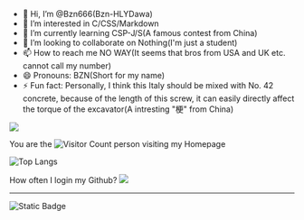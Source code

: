 - 👋 Hi, I’m @Bzn666(Bzn-HLYDawa)
- 👀 I’m interested in C/CSS/Markdown
- 🌱 I’m currently learning CSP-J/S(A famous contest from China)
- 💞️ I’m looking to collaborate on Nothing(I'm just a student)
- 📫 How to reach me NO WAY(It seems that bros from USA and UK etc. cannot call my number)
- 😄 Pronouns: BZN(Short for my name)
- ⚡ Fun fact: Personally, I think this Italy should be mixed with No. 42 concrete, because of the length of this screw, it can easily directly affect the torque of the excavator(A intresting "梗" from China)

![](https://github-readme-stats.vercel.app/api?username=BZN666&show_icons=true&theme=transparent)

You are the
![Visitor Count](https://profile-counter.glitch.me/bzn666/count.svg)
person visiting my Homepage

![Top Langs](https://github-readme-stats.vercel.app/api/top-langs/?username=bzn666&layout=compact&theme=tokyonight)

How often I login my Github?
![](https://github-readme-activity-graph.cyclic.app/graph?username=bzn666&theme=dracula)


------------


![Static Badge](https://img.shields.io/badge/Luogu-%E8%8D%92%E6%B3%B7%E4%B8%80%E6%96%97-orange.svg)







<!---
Bzn666/Bzn666 is a ✨ special ✨ repository because its `README.md` (this file) appears on your GitHub profile.
You can click the Preview link to take a look at your changes.
--->
